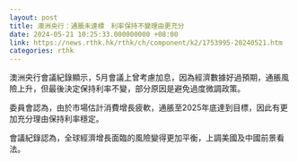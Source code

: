 ```yaml
---
layout: post
title: 澳洲央行：通脹未達標　利率保持不變理由更充分
date: 2024-05-21 10:25:33.000000000 +08:00
link: https://news.rthk.hk/rthk/ch/component/k2/1753995-20240521.htm
categories: rthk
---
```


澳洲央行會議紀錄顯示，5月會議上曾考慮加息，因為經濟數據好過預期，通脹風險上升，但最後決定保持利率不變，部分原因是避免過度微調政策。

委員會認為，由於市場估計消費增長疲軟，通脹至2025年底達到目標，因此有更加充分理由保持利率穩定。

會議紀錄認為，全球經濟增長面臨的風險變得更加平衡，上調美國及中國前景看法。
